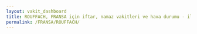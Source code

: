 ```yaml
---
layout: vakit_dashboard
title: ROUFFACH, FRANSA için iftar, namaz vakitleri ve hava durumu - ilçe/eyalet seç
permalink: /FRANSA/ROUFFACH/
---
```


<script type="text/javascript">
  var GLOBAL_COUNTRY = 'FRANSA';
  var GLOBAL_CITY = 'ROUFFACH';
  var GLOBAL_STATE = '';
  var lat = 72;
  var lon = 21;
</script>
